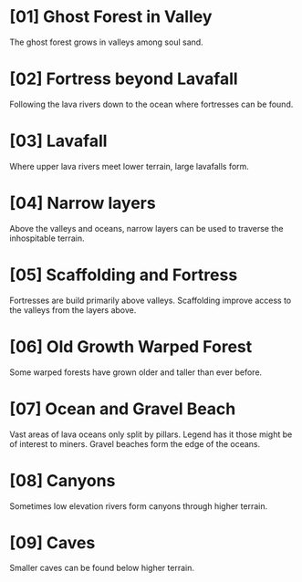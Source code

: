 # [01] Ghost Forest in Valley
The ghost forest grows in valleys among soul sand.

# [02] Fortress beyond Lavafall
Following the lava rivers down to the ocean where fortresses can be found.

# [03] Lavafall 
Where upper lava rivers meet lower terrain, large lavafalls form.

# [04] Narrow layers
Above the valleys and oceans, narrow layers can be used to traverse the inhospitable terrain.

# [05] Scaffolding and Fortress
Fortresses are build primarily above valleys. Scaffolding improve access to the valleys from the layers above.

# [06] Old Growth Warped Forest
Some warped forests have grown older and taller than ever before.

# [07] Ocean and Gravel Beach
Vast areas of lava oceans only split by pillars. Legend has it those might be of interest to miners. Gravel beaches form the edge of the oceans.

# [08] Canyons
Sometimes low elevation rivers form canyons through higher terrain.

# [09] Caves
Smaller caves can be found below higher terrain.

